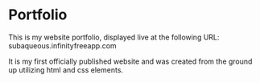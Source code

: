 # Portfolio
This is my website portfolio, displayed live at the following URL: subaqueous.infinityfreeapp.com

It is my first officially published website and was created from the ground up utilizing html and css elements.
